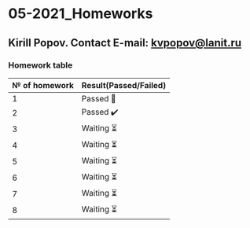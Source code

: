 # 05-2021_Homeworks
## Kirill Popov. Contact E-mail: kvpopov@lanit.ru
### Homework table
№ of homework | Result(Passed/Failed)
--------------|----------------------
1|Passed 	:dart:
2|Passed  :heavy_check_mark:
3|Waiting  :hourglass_flowing_sand:
4|Waiting  :hourglass_flowing_sand:
5|Waiting  :hourglass_flowing_sand:
6|Waiting  :hourglass_flowing_sand:
7|Waiting  :hourglass_flowing_sand:
8|Waiting  :hourglass_flowing_sand:
